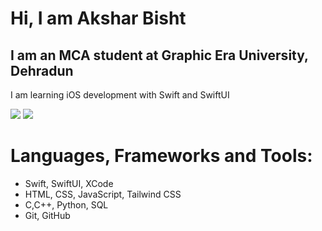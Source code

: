 <h1>Hi, I am Akshar Bisht</h1>
<h2>I am an MCA student at Graphic Era University, Dehradun</h2>
<p>I am learning iOS development with Swift and SwiftUI</p>
<img src="https://github-readme-stats.vercel.app/api?username=aksharb&show_icons=true&theme=radical">
<img src="https://github-readme-streak-stats.herokuapp.com/?user=aksharb&theme=dark&hide_border=true&background=0D1117&stroke=0000"/>
<h1>Languages, Frameworks and Tools:</h1>
<ul>
<li>Swift, SwiftUI, XCode</li>
<li>HTML, CSS, JavaScript, Tailwind CSS</li>
<li>C,C++, Python, SQL</li>
<li>Git, GitHub</li>
</ul>

